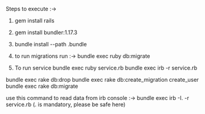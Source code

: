 Steps to execute :->
1. gem install rails
2. gem install bundler:1.17.3
3. bundle install --path .bundle
4. to run migrations run :-> bundle exec ruby db:migrate

5. To run service
bundle exec ruby service.rb
bundle exec irb -r service.rb

bundle exec rake db:drop
bundle exec rake db:create_migration create_user
bundle exec rake db:migrate

use this command to read data from irb console :->
bundle exec irb -I. -r service.rb (. is mandatory, please be safe here)

